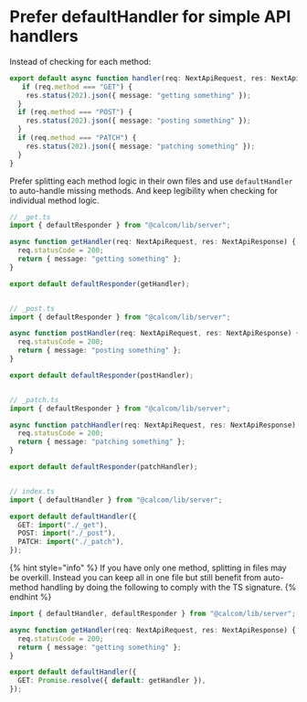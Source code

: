 # Prefer defaultHandler for simple API handlers

Instead of checking for each method:

```typescript
export default async function handler(req: NextApiRequest, res: NextApiResponse) {
   if (req.method === "GET") {
    res.status(202).json({ message: "getting something" });
  }
  if (req.method === "POST") {
    res.status(202).json({ message: "posting something" });
  }
  if (req.method === "PATCH") {
    res.status(202).json({ message: "patching something" });
  }
}
```

Prefer splitting each method logic in their own files and use `defaultHandler` to auto-handle missing methods. And keep legibility when checking for individual method logic.

```typescript
// _get.ts
import { defaultResponder } from "@calcom/lib/server";

async function getHandler(req: NextApiRequest, res: NextApiResponse) {
  req.statusCode = 200;
  return { message: "getting something" };
}

export default defaultResponder(getHandler);


// _post.ts
import { defaultResponder } from "@calcom/lib/server";

async function postHandler(req: NextApiRequest, res: NextApiResponse) {
  req.statusCode = 200;
  return { message: "posting something" };
}

export default defaultResponder(postHandler);


// _patch.ts
import { defaultResponder } from "@calcom/lib/server";

async function patchHandler(req: NextApiRequest, res: NextApiResponse) {
  req.statusCode = 200;
  return { message: "patching something" };
}

export default defaultResponder(patchHandler);


// index.ts
import { defaultHandler } from "@calcom/lib/server";

export default defaultHandler({
  GET: import("./_get"),
  POST: import("./_post"),
  PATCH: import("./_patch"),
});
```

{% hint style="info" %}
If you have only one method, splitting in files may be overkill. Instead you can keep all in one file but still benefit from auto-method handling by doing the following to comply with the TS signature.
{% endhint %}

```typescript
import { defaultHandler, defaultResponder } from "@calcom/lib/server";

async function getHandler(req: NextApiRequest, res: NextApiResponse) {
  req.statusCode = 200;
  return { message: "getting something" };
}

export default defaultHandler({
  GET: Promise.resolve({ default: getHandler }),
});
```
